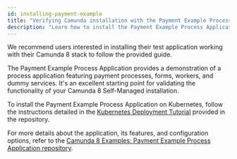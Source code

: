 ```yaml
---
id: installing-payment-example
title: "Verifying Camunda installation with the Payment Example Process Application"
description: "Learn how to install the Payment Example Process Application on Camunda 8 Self-Managed."
---
```


We recommend users interested in installing their test application working with their Camunda 8 stack to follow the provided guide.

The Payment Example Process Application provides a demonstration of a process application featuring payment processes, forms, workers, and dummy services. It's an excellent starting point for validating the functionality of your Camunda 8 Self-Managed installation.

To install the Payment Example Process Application on Kubernetes, follow the instructions detailed in the [Kubernetes Deployment Tutorial](https://github.com/camunda-community-hub/camunda-8-examples/tree/main/payment-example-process-application/kube/README.md) provided in the repository.

For more details about the application, its features, and configuration options, refer to the [Camunda 8 Examples: Payment Example Process Application repository](https://github.com/camunda-community-hub/camunda-8-examples/tree/main/payment-example-process-application).
